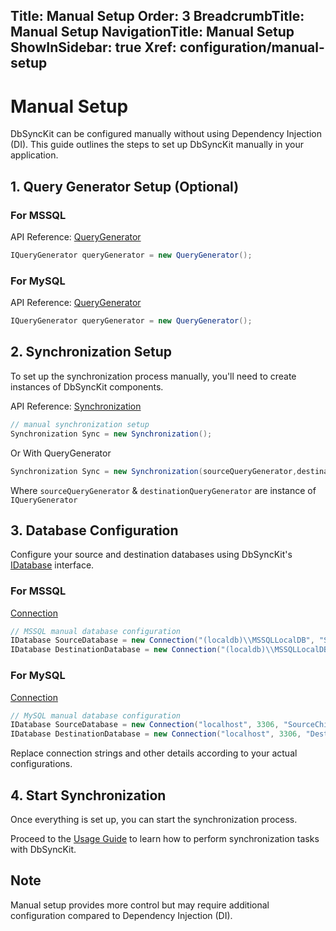 ﻿﻿Title: Manual Setup
Order: 3
BreadcrumbTitle: Manual Setup
NavigationTitle: Manual Setup
ShowInSidebar: true
Xref: configuration/manual-setup
---

# Manual Setup

DbSyncKit can be configured manually without using Dependency Injection (DI). This guide outlines the steps to set up DbSyncKit manually in your application.

## 1. Query Generator Setup (Optional)

### For MSSQL
API Reference: [QueryGenerator](xref:api-DbSyncKit.MSSQL.QueryGenerator)

```csharp
IQueryGenerator queryGenerator = new QueryGenerator();
```

### For MySQL
API Reference: [QueryGenerator](xref:api-DbSyncKit.MySQL.QueryGenerator)

```csharp
IQueryGenerator queryGenerator = new QueryGenerator();
```

## 2. Synchronization Setup

To set up the synchronization process manually, you'll need to create instances of DbSyncKit components.

API Reference: [Synchronization](xref:api-DbSyncKit.Core.Synchronization)

```csharp
// manual synchronization setup
Synchronization Sync = new Synchronization();
```

Or With QueryGenerator

```csharp
Synchronization Sync = new Synchronization(sourceQueryGenerator,destinationQueryGenerator);
```

Where `sourceQueryGenerator` & `destinationQueryGenerator` are instance of `IQueryGenerator`

## 3. Database Configuration

Configure your source and destination databases using DbSyncKit's [IDatabase](xref:api-DbSyncKit.DB.Interface.IDatabase) interface.

### For MSSQL
[Connection](xref:api-DbSyncKit.MSSQL.Connection)
```csharp
// MSSQL manual database configuration
IDatabase SourceDatabase = new Connection("(localdb)\\MSSQLLocalDB", "SourceChinook", true);
IDatabase DestinationDatabase = new Connection("(localdb)\\MSSQLLocalDB", "DestinationChinook", true);
```

### For MySQL
[Connection](xref:api-DbSyncKit.MySQL.Connection)
```csharp
// MySQL manual database configuration
IDatabase SourceDatabase = new Connection("localhost", 3306, "SourceChinook", "root", "");
IDatabase DestinationDatabase = new Connection("localhost", 3306, "DestinationChinook", "root", "");
```

Replace connection strings and other details according to your actual configurations.

## 4. Start Synchronization

Once everything is set up, you can start the synchronization process.

Proceed to the [Usage Guide](xref:usage) to learn how to perform synchronization tasks with DbSyncKit.

## Note
Manual setup provides more control but may require additional configuration compared to Dependency Injection (DI).
